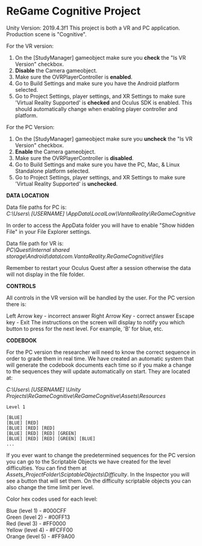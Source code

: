 # ReGame Cognitive Project

Unity Version: 2019.4.3f1
This project is both a VR and PC application. Production scene is "Cognitive". 

For the VR version:</br>
1. On the [StudyManager] gameobject make sure you **check** the "Is VR Version" checkbox.
2. **Disable** the Camera gameobject.
3. Make sure the OVRPlayerController is **enabled**.
4. Go to Build Settings and make sure you have the Android platform selected.
5. Go to Project Settings, player settings, and XR Settings to make sure 'Virtual Reality Supported' is **checked** and Oculus SDK is enabled. This should automatically change when enabling player controller and platform. 

For the PC Version:</br> 
1. On the [StudyManager] gameobject make sure you **uncheck** the "Is VR Version" checkbox.
2. **Enable** the Camera gameobject.
3. Make sure the OVRPlayerController is **disabled**.
4. Go to Build Settings and make sure you have the PC, Mac, & Linux Standalone platform selected.
5. Go to Project Settings, player settings, and XR Settings to make sure 'Virtual Reality Supported' is **unchecked**. 

**DATA LOCATION**

Data file paths for PC is:</br> 
*C:\Users\ [USERNAME] \AppData\LocalLow\VantaReality\ReGameCognitive*

In order to access the AppData folder you will have to enable "Show hidden File" in your File Explorer settings. 

Data file path for VR is:</br>
*PC\Quest\Internal shared storage\Android\data\com.VantaReality.ReGameCognitive\files*

Remember to restart your Oculus Quest after a session otherwise the data will not display in the file folder. 

**CONTROLS**

All controls in the VR version will be handled by the user. For the PC version there is:</br>

Left Arrow key - incorrect answer
Right Arrow Key - correct answer
Escape key - Exit
The instructions on the screen will display to notify you which button to press for the next level. For example, 'B' for blue, etc.

**CODEBOOK**

For the PC version the researcher will need to know the correct sequence in order to grade them in real time. 
We have created an automatic system that will generate the codebook documents each time so if you make a change to the sequences they will update automatically on start. They are located at:</br>

*C:\Users\ [USERNAME] \Unity Projects\ReGameCognitive\ReGameCognitive\Assets\Resources*

```
Level 1

[BLUE] 
[BLUE] [RED] 
[BLUE] [RED] [RED] 
[BLUE] [RED] [RED] [GREEN] 
[BLUE] [RED] [RED] [GREEN] [BLUE] 
...
```

If you ever want to change the predetermined sequences for the PC version you can go to the Scriptable Objects we have created for the level difficulties.
You can find them at *Assets\_ProjectFolder\SciptableObjects\Difficulty*. In the Inspector you will see a button that will set them. On the difficulty scriptable objects you can also change the time limit per level. 

Color hex codes used for each level:</br>

Blue (level 1) - #000CFF</br>
Green (level 2) - #00FF13</br>
Red (level 3) - #FF0000</br>
Yellow (level 4) - #FCFF00</br>
Orange (level 5) - #FF9A00</br>
